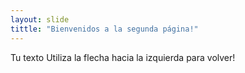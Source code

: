 ```yaml
---
layout: slide
tittle: "Bienvenidos a la segunda página!"
---
```

Tu texto
Utiliza la flecha hacia la izquierda para volver!

